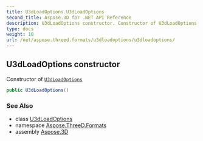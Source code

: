 ```yaml
---
title: U3dLoadOptions.U3dLoadOptions
second_title: Aspose.3D for .NET API Reference
description: U3dLoadOptions constructor. Constructor of U3dLoadOptions
type: docs
weight: 10
url: /net/aspose.threed.formats/u3dloadoptions/u3dloadoptions/
---
```

## U3dLoadOptions constructor

Constructor of [`U3dLoadOptions`](../)

```csharp
public U3dLoadOptions()
```

### See Also

* class [U3dLoadOptions](../)
* namespace [Aspose.ThreeD.Formats](../../../aspose.threed.formats/)
* assembly [Aspose.3D](../../../)


